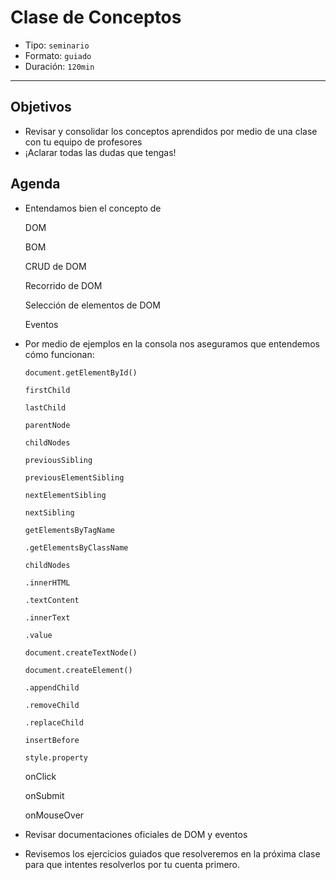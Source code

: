 # Clase de Conceptos

- Tipo: `seminario`
- Formato: `guiado`
- Duración: `120min`

***

## Objetivos

- Revisar y consolidar los conceptos aprendidos por medio de una clase con tu
  equipo de profesores
- ¡Aclarar todas las dudas que tengas!

## Agenda

- Entendamos bien el concepto de

  DOM

  BOM

  CRUD de DOM

  Recorrido de DOM

  Selección de elementos de DOM

  Eventos

- Por medio de ejemplos en la consola nos aseguramos que entendemos cómo
    funcionan:

  `document.getElementById()`

  `firstChild`

  `lastChild`

  `parentNode`

  `childNodes`

  `previousSibling`

  `previousElementSibling`

  `nextElementSibling`

  `nextSibling`

  `getElementsByTagName`

  `.getElementsByClassName`

  `childNodes`

  `.innerHTML`

  `.textContent`

  `.innerText`

  `.value`

  `document.createTextNode()`

  `document.createElement()`

  `.appendChild`

  `.removeChild`

  `.replaceChild`

  `insertBefore`

  `style.property`

  onClick

  onSubmit

  onMouseOver

- Revisar documentaciones oficiales de DOM y eventos

- Revisemos los ejercicios guiados que resolveremos en la próxima clase para
   que intentes resolverlos por tu cuenta primero.
